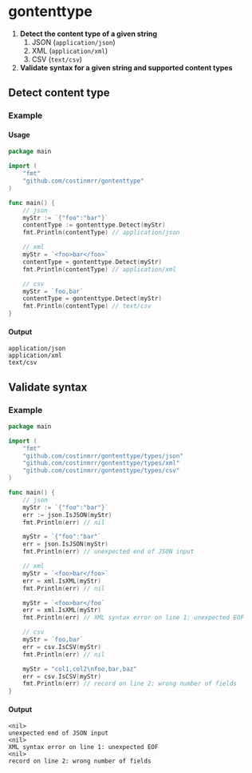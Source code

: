 # gontenttype
1. **Detect the content type of a given string**
   1. JSON (`application/json`)
   2. XML (`application/xml`)
   3. CSV (`text/csv`)
2. **Validate syntax for a given string and supported content types**


## Detect content type

### Example

#### Usage

```go
package main

import (
	"fmt"
    "github.com/costinmrr/gontenttype"
)

func main() { 
	// json
	myStr := `{"foo":"bar"}`
	contentType := gontenttype.Detect(myStr)
	fmt.Println(contentType) // application/json

	// xml
	myStr = `<foo>bar</foo>`
	contentType = gontenttype.Detect(myStr)
	fmt.Println(contentType) // application/xml

	// csv
	myStr = `foo,bar`
	contentType = gontenttype.Detect(myStr)
	fmt.Println(contentType) // text/csv
}
```

#### Output
    
```shell
application/json
application/xml
text/csv
```

## Validate syntax

### Example

```go
package main

import (
    "fmt"
    "github.com/costinmrr/gontenttype/types/json"
	"github.com/costinmrr/gontenttype/types/xml"
	"github.com/costinmrr/gontenttype/types/csv"
)

func main() {
	// json
	myStr := `{"foo":"bar"}`
	err := json.IsJSON(myStr)
	fmt.Println(err) // nil

	myStr = `{"foo":"bar"`
	err = json.IsJSON(myStr)
	fmt.Println(err) // unexpected end of JSON input

	// xml
	myStr = `<foo>bar</foo>`
	err = xml.IsXML(myStr)
	fmt.Println(err) // nil

	myStr = `<foo>bar</foo`
	err = xml.IsXML(myStr)
	fmt.Println(err) // XML syntax error on line 1: unexpected EOF

	// csv
	myStr = `foo,bar`
	err = csv.IsCSV(myStr)
	fmt.Println(err) // nil

	myStr = "col1,col2\nfoo,bar,baz"
	err = csv.IsCSV(myStr)
	fmt.Println(err) // record on line 2: wrong number of fields
}
```

#### Output

```shell
<nil>
unexpected end of JSON input
<nil>
XML syntax error on line 1: unexpected EOF
<nil>
record on line 2: wrong number of fields
```
